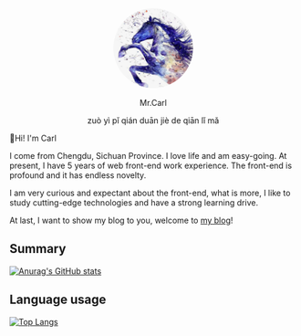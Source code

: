 <p align='center'>
  <img width='140' src='https://github.com/yyISACoder/yyISACoder/blob/main/qlm-yy.png' style='border-radius:50%'>
  <p align='center'>Mr.Carl</p>
  <p align='center'>zuò yì pǐ qián duān jiè de qiān lǐ mǎ</p>
</p>

👋Hi! I'm Carl

I come from Chengdu, Sichuan Province. I love life and am easy-going. At present, I have 5 years of web front-end work experience. The front-end is  profound and it has endless novelty. 

I am very curious and expectant about the front-end, what is more, I like to study cutting-edge technologies and have a strong learning drive.

At last, I want to show my blog to you, welcome to [my blog](https://www.carlblog.site)!

## Summary
[![Anurag's GitHub stats](https://github-readme-stats.vercel.app/api?username=yyISACoder&show_icons=true&theme=gruvbox)](https://github.com/anuraghazra/github-readme-stats)

## Language usage
[![Top Langs](https://github-readme-stats.vercel.app/api/top-langs/?username=yyISACoder)](https://github.com/anuraghazra/github-readme-stats)
